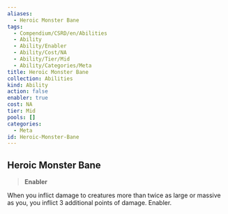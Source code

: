 ```yaml
---
aliases:
  - Heroic Monster Bane
tags:
  - Compendium/CSRD/en/Abilities
  - Ability
  - Ability/Enabler
  - Ability/Cost/NA
  - Ability/Tier/Mid
  - Ability/Categories/Meta
title: Heroic Monster Bane
collection: Abilities
kind: Ability
action: false
enabler: true
cost: NA
tier: Mid
pools: []
categories:
  - Meta
id: Heroic-Monster-Bane
---
```

## Heroic Monster Bane    
>**Enabler**  
    
When you inflict damage to creatures more than twice as large or massive as you, you inflict 3 additional points of damage. Enabler.
